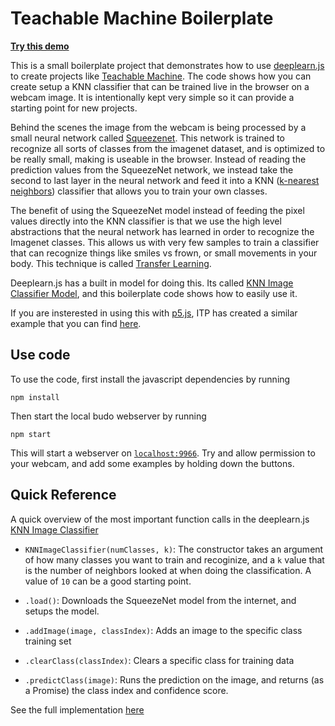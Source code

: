 # Teachable Machine Boilerplate
**[Try this demo](https://googlecreativelab.github.io/teachable-machine-boilerplate/)**

This is a small boilerplate project that demonstrates how to use [deeplearn.js](https://deeplearnjs.org) to create projects 
like [Teachable Machine](https://teachablemachine.withgoogle.com/). The code shows how you can create setup a KNN classifier that can be trained live in the browser on a webcam image. It is intentionally kept very simple so it can provide a starting point for new projects.

Behind the scenes the image from the webcam is being processed by a small neural network called [Squeezenet](https://github.com/DeepScale/SqueezeNet). This network is trained to recognize all sorts of classes from the imagenet dataset, and is optimized to be really small, making is useable in the browser. Instead of reading the prediction values from the SqueezeNet network, we instead take the second to last layer in the neural network and feed it into a KNN ([k-nearest neighbors](https://en.wikipedia.org/wiki/K-nearest_neighbors_algorithm)) classifier that allows you to train your own classes. 

The benefit of using the SqueezeNet model instead of feeding the pixel values directly into the KNN classifier is that we use the high level abstractions that the neural network has learned in order to recognize the Imagenet classes. This allows us with very few samples to train a classifier that can recognize things like smiles vs frown, or small movements in your body. This technique is called [Transfer Learning](https://en.wikipedia.org/wiki/Transfer_learning).

Deeplearn.js has a built in model for doing this. Its called [KNN Image Classifier Model](https://github.com/PAIR-code/deeplearnjs/tree/master/models/knn_image_classifier), and this boilerplate code shows how to easily use it.

If you are insterested in using this with [p5.js](https://p5js.org/), ITP has created a similar example that you can find [here](https://github.com/ITPNYU/p5-deeplearn-js/tree/master/demos/teachableMachine).

## Use code
To use the code, first install the javascript dependencies by running  

```
npm install
```

Then start the local budo webserver by running 

```
npm start
```

This will start a webserver on [`localhost:9966`](http://localhost:9966). Try and allow permission to your webcam, and add some examples by holding down the buttons. 

## Quick Reference
A quick overview of the most important function calls in the deeplearn.js [KNN Image Classifier](https://github.com/PAIR-code/deeplearnjs/tree/master/models/knn_image_classifier)

- `KNNImageClassifier(numClasses, k)`: The constructor takes an argument of how many classes you want to train and recoginize, and a `k` value that is the number of neighbors looked at when doing the classification. A value of `10` can be a good starting point.

- `.load()`: Downloads the SqueezeNet model from the internet, and setups the model.

- `.addImage(image, classIndex)`: Adds an image to the specific class training set

- `.clearClass(classIndex)`: Clears a specific class for training data

- `.predictClass(image)`: Runs the prediction on the image, and returns (as a Promise) the class index and confidence score. 

See the full implementation [here](https://github.com/PAIR-code/deeplearnjs/blob/master/models/knn_image_classifier/knn_image_classifier.ts)
